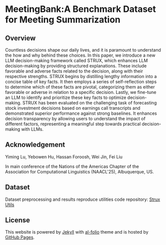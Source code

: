 # MeetingBank:A Benchmark Dataset for Meeting Summarization
## Overview
Countless decisions shape our daily lives, and it is paramount to understand the how and why behind these choices. In this paper, we introduce a new LLM decision-making framework called STRUX, which enhances LLM decision-making by providing structured explanations. These include favorable and adverse facts related to the decision, along with their respective strengths. STRUX begins by distilling lengthy information into a concise table of key facts. It then employs a series of self-reflection steps to determine which of these facts are pivotal, categorizing them as either favorable or adverse in relation to a specific decision. Lastly, we fine-tune an LLM to identify and prioritize these key facts to optimize decision-making. STRUX has been evaluated on the challenging task of forecasting stock investment decisions based on earnings call transcripts and demonstrated superior performance against strong baselines. It enhances decision transparency by allowing users to understand the impact of different factors, representing a meaningful step towards practical decision-making with LLMs.


## Acknowledgement
Yiming Lu, Yebowen Hu, Hassan Foroosh, Wei Jin, Fei Liu

In main conference of the Nations of the Americas Chapter of the Association for Computational Linguistics (NAACL'25), Albuquerque, US.


## Dataset
Dataset preprocessing and results reproduce utilities code repository: [Strux Utils](https://github.com/Builderlym)

## License

This website is powered by [Jekyll](https://jekyllrb.com/) with [al-folio](https://github.com/alshedivat/al-folio) theme and is hosted by [GitHub Pages](https://pages.github.com/).
